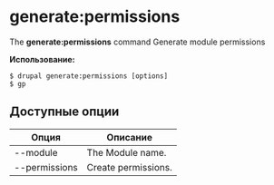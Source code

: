 # generate:permissions
The **generate:permissions** command Generate module permissions

**Использование:**
```
$ drupal generate:permissions [options] 
$ gp  
```

## Доступные опции
Опция | Описание
-------|-------------
--module | The Module name.
--permissions | Create permissions.
